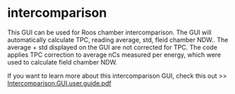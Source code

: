 # intercomparison
This GUI can be used for Roos chamber intercomparison. The GUI will automatically calculate TPC, reading average, std, fleid chamber NDW.. The average + std displayed on the GUI are not corrected for TPC. The code applies TPC correction to average nCs measured per energy, which were used to calculate field chamber NDW. 

If you want to learn more about this intercomparison GUI, check this out >> [Intercomparison.GUI.user.guide.pdf](https://github.com/user-attachments/files/17103233/Intercomparison.GUI.user.guide.pdf)
